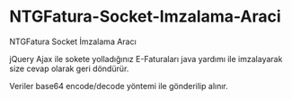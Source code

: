 # NTGFatura-Socket-Imzalama-Araci
NTGFatura Socket İmzalama Aracı

jQuery Ajax ile sokete yolladığınız E-Faturaları java yardımı ile imzalayarak size cevap olarak geri döndürür.

Veriler base64 encode/decode yöntemi ile gönderilip alınır.
